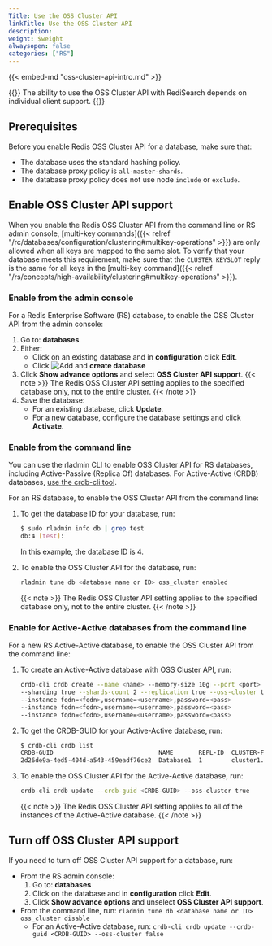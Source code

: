 ```yaml
---
Title: Use the OSS Cluster API
linkTitle: Use the OSS Cluster API
description:
weight: $weight
alwaysopen: false
categories: ["RS"]
---
```

{{< embed-md "oss-cluster-api-intro.md"  >}}

{{<note>}}
The ability to use the OSS Cluster API with RediSearch depends on individual client support.
{{</note>}}

## Prerequisites

Before you enable Redis OSS Cluster API for a database, make sure that:

- The database uses the standard hashing policy.
- The database proxy policy is `all-master-shards`.
- The database proxy policy does not use node `include` or `exclude`.

## Enable OSS Cluster API support

When you enable the Redis OSS Cluster API from the command line or RS admin console,
[multi-key commands]({{< relref "/rc/databases/configuration/clustering#multikey-operations" >}}) are only allowed when all keys are mapped to the same slot.
To verify that your database meets this requirement, make sure that the `CLUSTER KEYSLOT` reply is the same for all keys in the [multi-key command]({{< relref "/rs/concepts/high-availability/clustering#multikey-operations" >}}).

### Enable from the admin console

For a Redis Enterprise Software (RS) database, to enable the OSS Cluster API from the admin console:

1. Go to: **databases**
1. Either:
    - Click on an existing database and in **configuration** click **Edit**.
    - Click ![Add](/images/rs/icon_add.png#no-click "Add") and **create database**
1. Click **Show advance options** and select **OSS Cluster API support**.
    {{< note >}}
The Redis OSS Cluster API setting applies to the specified database only, not to the entire cluster.
    {{< /note >}}
1. Save the database:
    - For an existing database, click **Update**.
    - For a new database, configure the database settings and click **Activate**.

### Enable from the command line

You can use the rladmin CLI to enable OSS Cluster API for RS databases, including Active-Passive (Replica Of) databases.
For Active-Active (CRDB) databases, [use the crdb-cli tool](#enable-for-active-active-databases-from-the-command-line).

For an RS database, to enable the OSS Cluster API from the command line:

1. To get the database ID for your database, run:

    ```sh
    $ sudo rladmin info db | grep test
    db:4 [test]:
    ```

    In this example, the database ID is 4.

1. To enable the OSS Cluster API for the database, run:

    ```sh
    rladmin tune db <database name or ID> oss_cluster enabled
    ```

    {{< note >}}
The Redis OSS Cluster API setting applies to the specified database only, not to the entire cluster.
    {{< /note >}}

### Enable for Active-Active databases from the command line

For a new RS Active-Active database, to enable the OSS Cluster API from the command line:

1. To create an Active-Active database with OSS Cluster API, run:

    ```sh
    crdb-cli crdb create --name <name> --memory-size 10g --port <port>
    --sharding true --shards-count 2 --replication true --oss-cluster true
    --instance fqdn=<fqdn>,username=<username>,password=<pass>
    --instance fqdn=<fqdn>,username=<username>,password=<pass>
    --instance fqdn=<fqdn>,username=<username>,password=<pass>
    ```

1. To get the CRDB-GUID for your Active-Active database, run:

    ```sh
    $ crdb-cli crdb list
    CRDB-GUID                             NAME       REPL-ID  CLUSTER-FQDN
    2d26de9a-4ed5-404d-a543-459eadf76ce2  Database1  1        cluster1.local
    ```

1. To enable the OSS Cluster API for the Active-Active database, run:

    ```sh
    crdb-cli crdb update --crdb-guid <CRDB-GUID> --oss-cluster true
    ```

    {{< note >}}
The Redis OSS Cluster API setting applies to all of the instances of the Active-Active database.
    {{< /note >}}

## Turn off OSS Cluster API support

If you need to turn off OSS Cluster API support for a database, run:

- From the RS admin console:
    1. Go to: **databases**
    1. Click on the database and in **configuration** click **Edit**.
    1. Click **Show advance options** and unselect **OSS Cluster API support**.
- From the command line, run: `rladmin tune db <database name or ID> oss_cluster disable`
    - For an Active-Active database, run: `crdb-cli crdb update --crdb-guid <CRDB-GUID> --oss-cluster false`
